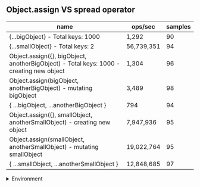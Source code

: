 ## Object.assign VS spread operator

|name|ops/sec|samples|
|-|-|-|
|{...bigObject} - Total keys: 1000|1,292|90|
|{...smallObject} - Total keys: 2|56,739,351|94|
|Object.assign({}, bigObject, anotherBigObject) - Total keys: 1000 - creating new object|1,304|96|
|Object.assign(bigObject, anotherBigObject) - mutating bigObject|3,489|98|
|{ ...bigObject, ...anotherBigObject }|794|94|
|Object.assign({}, smallObject, anotherSmallObject) - creating new object|7,947,936|95|
|Object.assign(smallObject, anotherSmallObject) - mutating smallObject|19,022,764|95|
|{ ...smallObject, ...anotherSmallObject }|12,848,685|97|


<details>
<summary>Environment</summary>

* __Machine:__ linux x64 | 2 vCPUs | 6.8GB Mem
* __Run:__ Tue Oct 24 2023 17:40:36 GMT+0000 (Coordinated Universal Time)
</details>

<!--
{"environment":{"platform":"linux","arch":"x64","cpus":2,"totalMemory":6.7597503662109375},"benchmarks":[{"name":"{...bigObject} - Total keys: 1000","opsSec":1291.8572496679756,"samples":2},{"name":"{...smallObject} - Total keys: 2","opsSec":56739350.63764644,"samples":5},{"name":"Object.assign({}, bigObject, anotherBigObject) - Total keys: 1000 - creating new object","opsSec":1303.9348331807266,"samples":3},{"name":"Object.assign(bigObject, anotherBigObject) - mutating bigObject","opsSec":3489.3475647192495,"samples":4},{"name":"{ ...bigObject, ...anotherBigObject }","opsSec":794.263172594846,"samples":2},{"name":"Object.assign({}, smallObject, anotherSmallObject) - creating new object","opsSec":7947935.513104871,"samples":6},{"name":"Object.assign(smallObject, anotherSmallObject) - mutating smallObject","opsSec":19022763.765708536,"samples":5},{"name":"{ ...smallObject, ...anotherSmallObject }","opsSec":12848685.31670106,"samples":6}]}-->
